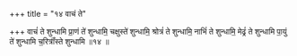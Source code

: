+++
title = "१४ वाचं ते"

+++
वाचं॑ ते शुन्धामि प्रा॒णं ते॑ शुन्धामि॒ चक्षुस्ते॑ शुन्धामि॒ श्रोत्रं॑ ते शुन्धामि॒ नाभिं॑ ते शुन्धामि॒ मेढ्रं॑ ते शुन्धामि पा॒युं ते॑ शुन्धामि च॒रित्राँ॑स्ते शुन्धामि ॥१४ ॥
